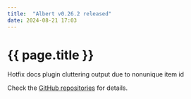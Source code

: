 ```yaml
---
title:  "Albert v0.26.2 released"
date: 2024-08-21 17:03
---
```


# {{ page.title }}

Hotfix docs plugin cluttering output due to nonunique item id

Check the [GitHub repositories](https://github.com/albertlauncher/albert/commits/v0.26.2) for details.
